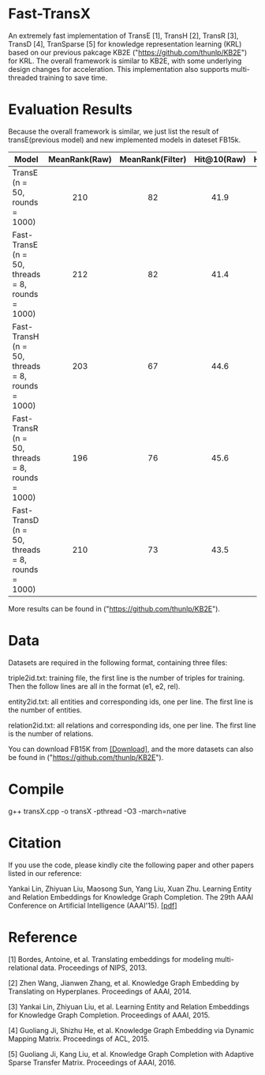 # Fast-TransX

An extremely fast implementation of TransE [1], TransH [2], TransR [3], TransD [4], TranSparse [5] for knowledge representation learning (KRL) based on our previous pakcage KB2E ("https://github.com/thunlp/KB2E") for KRL. The overall framework is similar to KB2E, with some underlying design changes for acceleration. This implementation also supports multi-threaded training to save time.

# Evaluation Results

Because the overall framework is similar, we just list the result of transE(previous model) and new implemented models in dateset FB15k.

| Model | MeanRank(Raw)	| MeanRank(Filter)	| Hit@10(Raw)	| Hit@10(Filter)|time|
| ----- |:-------------:| :----------------:|:-----------:|:-------------:|:---:|
|TransE (n = 50, rounds = 1000)|210|82|41.9|61.3|59m47s|
|Fast-TransE (n = 50, threads = 8, rounds = 1000)|212|82|41.4|59.7|45s|
|Fast-TransH (n = 50, threads = 8, rounds = 1000)|203|67|44.6|63.1|2m24s|
|Fast-TransR (n = 50, threads = 8, rounds = 1000)|196|76|45.6|69.1|19m34s|
|Fast-TransD (n = 50, threads = 8, rounds = 1000)|210|73|43.5|64|3m19s|

More results can be found in ("https://github.com/thunlp/KB2E").

# Data

Datasets are required in the following format, containing three files:

triple2id.txt: training file, the first line is the number of triples for training. Then the follow lines are all in the format (e1, e2, rel).

entity2id.txt: all entities and corresponding ids, one per line. The first line is the number of entities.

relation2id.txt: all relations and corresponding ids, one per line. The first line is the number of relations.

You can download FB15K from [[Download]](http://pan.baidu.com/s/1eRD9B4A), and the more datasets can also be found in ("https://github.com/thunlp/KB2E").

# Compile

g++ transX.cpp -o transX -pthread -O3 -march=native

# Citation

If you use the code, please kindly cite the following paper and other papers listed in our reference:

Yankai Lin, Zhiyuan Liu, Maosong Sun, Yang Liu, Xuan Zhu. Learning Entity and Relation Embeddings for Knowledge Graph Completion. The 29th AAAI Conference on Artificial Intelligence (AAAI'15). [[pdf]](http://nlp.csai.tsinghua.edu.cn/~lzy/publications/aaai2015_transr.pdf)

# Reference

[1] Bordes, Antoine, et al. Translating embeddings for modeling multi-relational data. Proceedings of NIPS, 2013.

[2]	Zhen Wang, Jianwen Zhang, et al. Knowledge Graph Embedding by Translating on Hyperplanes. Proceedings of AAAI, 2014.

[3] Yankai Lin, Zhiyuan Liu, et al. Learning Entity and Relation Embeddings for Knowledge Graph Completion. Proceedings of AAAI, 2015.

[4] Guoliang Ji, Shizhu He, et al. Knowledge Graph Embedding via Dynamic Mapping Matrix. Proceedings of ACL, 2015.

[5] Guoliang Ji, Kang Liu, et al. Knowledge Graph Completion with Adaptive Sparse Transfer Matrix. Proceedings of AAAI, 2016.
